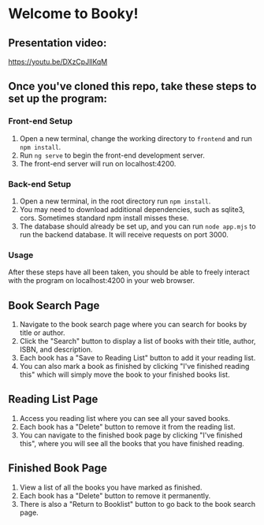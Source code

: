 # Welcome to Booky!

## Presentation video: 
https://youtu.be/DXzCpJllKqM


## Once you've cloned this repo, take these steps to set up the program:

### Front-end Setup

1. Open a new terminal, change the working directory to `frontend` and run `npm install`.
2. Run `ng serve` to begin the front-end development server.
3. The front-end server will run on localhost:4200.

### Back-end Setup

1. Open a new terminal, in the root directory run `npm install`.
2. You may need to download additional dependencies, such as sqlite3, cors. Sometimes standard npm install misses these.
3. The database should already be set up, and you can run `node app.mjs` to run the backend database. It will receive requests on port 3000.


### Usage
After these steps have all been taken, you should be able to freely interact with the program on localhost:4200 in your web browser.

## Book Search Page
1. Navigate to the book search page where you can search for books by title or author.
2. Click the "Search" button to display a list of books with their title, author, ISBN, and description. 
3. Each book has a "Save to Reading List" button to add it your reading list. 
4. You can also mark a book as finished by clicking "I've finished reading this" which will simply move the book to your finished books list. 

## Reading List Page
1. Access you reading list where you can see all your saved books. 
2. Each book has a "Delete" button to remove it from the reading list. 
3. You can navigate to the finished book page by clicking "I've finished this", where you will see all the books that you have finished reading. 

## Finished Book Page
1. View a list of all the books you have marked as finished. 
2. Each book has a "Delete" button to remove it permanently. 
3. There is also a "Return to Booklist" button to go back to the book search page. 
